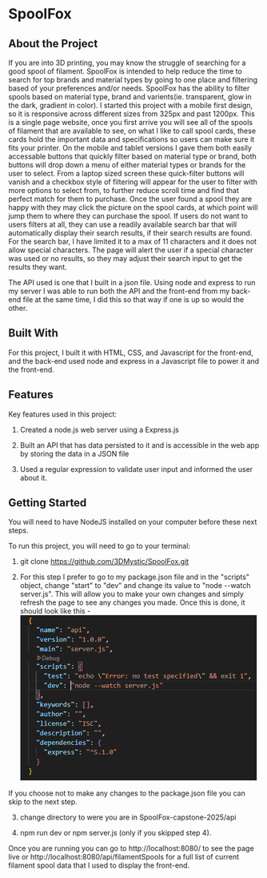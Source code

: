 # SpoolFox

## About the Project
If you are into 3D printing, you may know the struggle of searching for a good spool of filament. SpoolFox is intended to help reduce the time to search for top brands and material types by going to one place and filtering based of your preferences and/or needs. SpoolFox has the ability to filter spools based on material type, brand and varients(ie. transparent, glow in the dark, gradient in color). I started this project with a mobile first design, so it is responsive across different sizes from 325px and past 1200px. This is a single page website, once you first arrive you will see all of the spools of filament that are available to see, on what I like to call spool cards, these cards hold the important data and specifications so users can make sure it fits your printer. On the mobile and tablet versions I gave them both easily accessable buttons that quickly filter based on material type or brand, both buttons will drop down a menu of either material types or brands for the user to select. From a laptop sized screen these quick-filter buttons will vanish and a checkbox style of filtering will appear for the user to filter with more options to select from, to further reduce scroll time and find that perfect match for them to purchase. Once the user found a spool they are happy with they may click the picture on the spool cards, at which point will jump them to where they can purchase the spool. If users do not want to users filters at all, they can use a readily available search bar that will automatically display their search results, if their search results are found. For the search bar, I have limited it to a max of 11 characters and it does not allow special characters. The page will alert the user if a special character was used or no results, so they may adjust their search input to get the results they want.

The API used is one that I built in a json file. Using node and express to run my server I was able to run both the API and the front-end from my back-end file at the same time, I did this so that way if one is up so would the other.

## Built With
For this project, I built it with HTML, CSS, and Javascript for the front-end, and the back-end used node and express in a Javascript file to power it and the front-end.

## Features
Key features used in this project:

1. Created a node.js web server using a Express.js

2. Built an API that has data persisted to it and is accessible in the web app  by storing the data in a JSON file

3. Used a regular expression to validate user input and informed the user about it.

## Getting Started

You will need to have NodeJS installed on your computer before these next steps.

To run this project, you will need to go to your terminal:

1. git clone https://github.com/3DMystic/SpoolFox.git

2. For this step I prefer to go to my package.json file and in the "scripts" object, change "start" to "dev" and change its value to "node --watch server.js". This will allow you to make your own changes and simply refresh the page to see any changes you made.
    Once this is done, it should look like this -
    ![](./code-snapshot.png)

  If you choose not to make any changes to the package.json file you can skip to the next step.

3. change directory to were you are in SpoolFox-capstone-2025/api

4. npm run dev or npm server.js (only if you skipped step 4).

  Once you are running you can go to http://localhost:8080/ to see the page live or http://localhost:8080/api/filamentSpools for a full list of current filament spool data
  that I used to display the front-end.